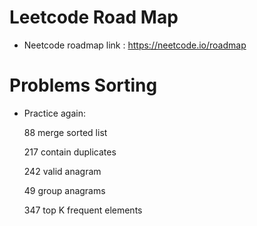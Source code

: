 # Leetcode Road Map

- Neetcode roadmap link : https://neetcode.io/roadmap

# Problems Sorting

- Practice again:

  88 merge sorted list

  217 contain duplicates

  242 valid anagram

  49 group anagrams

  347 top K frequent elements
